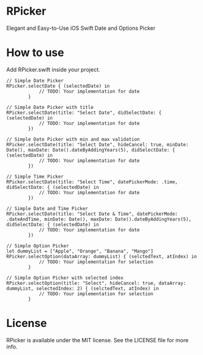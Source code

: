 # RPicker
Elegant and Easy-to-Use iOS Swift Date and Options Picker

# How to use
Add RPicker.swift inside your project.

    // Simple Date Picker
    RPicker.selectDate { (selectedDate) in
                // TODO: Your implementation for date
            }            
    
    // Simple Date Picker with title
    RPicker.selectDate(title: "Select Date", didSelectDate: { (selectedDate) in
                // TODO: Your implementation for date
            })
            
    // Simple Date Picker with min and max validation
    RPicker.selectDate(title: "Select Date", hideCancel: true, minDate: Date(), maxDate: Date().dateByAddingYears(5), didSelectDate: { (selectedDate) in
                // TODO: Your implementation for date
            })      
    
    // Simple Time Picker
    RPicker.selectDate(title: "Select Time", datePickerMode: .time, didSelectDate: { (selectedDate) in
                // TODO: Your implementation for date
            })
    
    // Simple Date and Time Picker
    RPicker.selectDate(title: "Select Date & Time", datePickerMode: .dateAndTime, minDate: Date(), maxDate: Date().dateByAddingYears(5), didSelectDate: { (selectedDate) in
                // TODO: Your implementation for date
            })
            
    // Simple Option Picker
    let dummyList = ["Apple", "Orange", "Banana", "Mango"]
    RPicker.selectOption(dataArray: dummyList) { (selctedText, atIndex) in
                // TODO: Your implementation for selection
            }
            
    // Simple Option Picker with selected index
    RPicker.selectOption(title: "Select", hideCancel: true, dataArray: dummyList, selectedIndex: 2) { (selctedText, atIndex) in
                // TODO: Your implementation for selection
            }
   

# License
RPicker is available under the MIT license. See the LICENSE file for more info.
